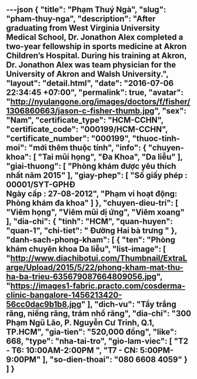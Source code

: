 ---json
{
    "title": "Phạm Thuý Ngà",
    "slug": "pham-thuy-nga",
    "description": "After graduating from West Virginia University Medical School, Dr. Jonathon Alex completed a two-year fellowship in sports medicine at Akron Children’s Hospital. During his training at Akron, Dr. Jonathon Alex was team physician for the University of Akron and Walsh University.",
    "layout": "detail.html",
    "date": "2016-07-06 22:34:45 +07:00",
    "permalink": true,
    "avatar": "http://nyulangone.org/images/doctors/f/fisher/1306860663/jason-c-fisher-thumb.jpg",
    "sex": "Nam",
    "certificate_type": "HCM-CCHN",
    "certificate_code": "000199/HCM-CCHN",
    "certificate_number": "000199",
    "thuoc-tinh-moi": "mới thêm thuộc tính",
    "info": {
        "chuyen-khoa": [
            "Tai mũi họng",
            "Đa Khoa",
            "Da liễu"
        ],
        "giai-thuong": [
            "Phòng khám được yêu thích nhất năm 2015"
        ],
        "giay-phep": [
            "Số giấy phép : 00001/SYT-GPHĐ <br /> Ngày cấp : 27-08-2012",
            "Phạm vi hoạt động: Phòng khám đa khoa"
        ]
    },
    "chuyen-dieu-tri": [
        "Viêm họng",
        "Viêm mũi dị ứng",
        "Viêm xoang"
    ],
    "dia-chi": {
        "tinh": "HCM",
        "quan-huyen": "quan-1",
        "chi-tiet": " Đường Hai bà trưng "
    },
    "danh-sach-phong-kham": [
        {
            "ten": "Phòng khám chuyên khoa Da liễu",
            "list-image": [
                "http://www.diachibotui.com/Thumbnail/ExtraLarge/Upload/2015/5/22/phong-kham-mat-thu-ha-ba-trieu-635679087664809056.jpg",
                "https://images1-fabric.practo.com/cosderma-clinic-bangalore-1456213420-56cc0dac9b1b8.jpg"
            ],
            "dich-vu": "Tẩy trắng răng, niềng răng, trám nhổ răng",
            "dia-chi": "300 Phạm Ngũ Lão, P. Nguyễn Cư Trinh, Q.1, TP.HCM",
            "gia-tien": "520,000 đồng",
            "like": 668,
            "type": "nha-tai-tro",
            "gio-lam-viec": [
                "T2 - T6: 10:00AM-2:00PM ",
                "T7 - CN: 5:00PM-9:00PM"
            ],
            "so-dien-thoai": "080 6608 4059"
        }
    ]
}
---